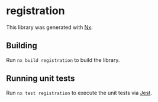 # registration

This library was generated with [Nx](https://nx.dev).

## Building

Run `nx build registration` to build the library.

## Running unit tests

Run `nx test registration` to execute the unit tests via [Jest](https://jestjs.io).
